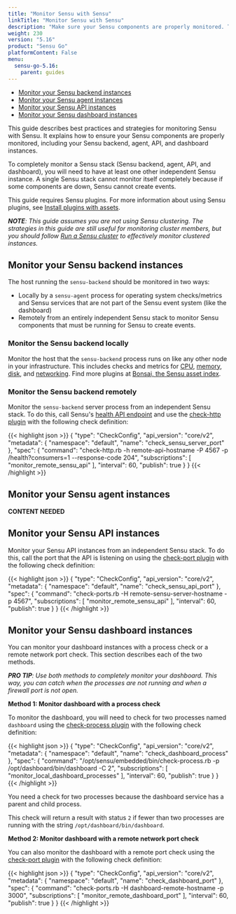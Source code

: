 ```yaml
---
title: "Monitor Sensu with Sensu"
linkTitle: "Monitor Sensu with Sensu"
description: "Make sure your Sensu components are properly monitored. This guide describes best practices and strategies for monitoring Sensu."
weight: 230
version: "5.16"
product: "Sensu Go"
platformContent: False
menu: 
  sensu-go-5.16:
    parent: guides
---
```



- [Monitor your Sensu backend instances](#monitor-your-sensu-backend-instances)
- [Monitor your Sensu agent instances](#monitor-your-sensu-agent-instances)
- [Monitor your Sensu API instances](#monitor-your-sensu-api-instances)
- [Monitor your Sensu dashboard instances](#monitor-your-sensu-dashboard-instances)

This guide describes best practices and strategies for monitoring Sensu with Sensu. 
It explains how to ensure your Sensu components are properly monitored, including your Sensu backend, agent, API, and dashboard instances.

To completely monitor a Sensu stack (Sensu backend, agent, API, and dashboard), you will need to have at least one other independent Sensu instance.
A single Sensu stack cannot monitor itself completely because if some components are down, Sensu cannot create events.

This guide requires Sensu plugins.
For more information about using Sensu plugins, see [Install plugins with assets][16].

_**NOTE**: This guide assumes you are not using Sensu clustering. The strategies in this guide are still useful for monitoring cluster members, but you should follow [Run a Sensu cluster][17] to effectively monitor clustered instances._

## Monitor your Sensu backend instances

The host running the `sensu-backend` should be monitored in two ways:

* Locally by a `sensu-agent` process for operating system checks/metrics and Sensu services that are not part of the Sensu event system (like the dashboard)
* Remotely from an entirely independent Sensu stack to monitor Sensu components that must be running for Sensu to create events. 

### Monitor the Sensu backend locally

Monitor the host that the `sensu-backend` process runs on like any other node in your infrastructure.
This includes checks and metrics for [CPU][1], [memory][2], [disk][3], and [networking][4].
Find more plugins at [Bonsai, the Sensu asset index][5].

### Monitor the Sensu backend remotely

Monitor the `sensu-backend` server process from an independent Sensu stack.
To do this, call Sensu's [health API endpoint][6] and use the [check-http plugin][7] with the following check definition:

{{< highlight json >}}
{
  "type": "CheckConfig",
  "api_version": "core/v2",
  "metadata": {
    "namespace": "default",
    "name": "check_sensu_server_port"
  },
  "spec": {
    "command": "check-http.rb -h remote-api-hostname -P 4567 -p /health?consumers=1 --response-code 204",
    "subscriptions": [
      "monitor_remote_sensu_api"
    ],
    "interval": 60,
    "publish": true
  }
}
{{< /highlight >}}

## Monitor your Sensu agent instances

**CONTENT NEEDED**

## Monitor your Sensu API instances

Monitor your Sensu API instances from an independent Sensu stack.
To do this, call the port that the API is listening on using the [check-port plugin][8] with the following check definition:

{{< highlight json >}}
{
  "type": "CheckConfig",
  "api_version": "core/v2",
  "metadata": {
    "namespace": "default",
    "name": "check_sensu_api_port"
  },
  "spec": {
    "command": "check-ports.rb -H remote-sensu-server-hostname -p 4567",
    "subscriptions": [
      "monitor_remote_sensu_api"
    ],
    "interval": 60,
    "publish": true
  }
}
{{< /highlight >}}

## Monitor your Sensu dashboard instances

You can monitor your dashboard instances with a process check or a remote network port check.
This section describes each of the two methods.

_**PRO TIP**: Use both methods to completely monitor your dashboard. This way, you can catch when the processes are not running and when a firewall port is not open._

**Method 1: Monitor dashboard with a process check**

To monitor the dashboard, you will need to check for two processes named `dashboard` using the [check-process plugin][9] with the following check definition:

{{< highlight json >}}
{
  "type": "CheckConfig",
  "api_version": "core/v2",
  "metadata": {
    "namespace": "default",
    "name": "check_dashboard_process"
  },
  "spec": {
    "command": "/opt/sensu/embedded/bin/check-process.rb -p /opt/dashboard/bin/dashboard -C 2",
    "subscriptions": [
      "monitor_local_dashboard_processes"
    ],
    "interval": 60,
    "publish": true
  }
}
{{< /highlight >}}

You need a check for two processes because the dashboard service has a parent and child process.

This check will return a result with status `2` if fewer than two processes are running with the string `/opt/dashboard/bin/dashboard`.

**Method 2: Monitor dashboard with a remote network port check**

You can also monitor the dashboard with a remote port check using the [check-port plugin][8] with the following check definition:

{{< highlight json >}}
{
  "type": "CheckConfig",
  "api_version": "core/v2",
  "metadata": {
    "namespace": "default",
    "name": "check_dashboard_port"
  },
  "spec": {
    "command": "check-ports.rb -H dashboard-remote-hostname -p 3000",
    "subscriptions": [
      "monitor_remote_dashboard_port"
    ],
    "interval": 60,
    "publish": true
  }
}
{{< /highlight >}}

[1]: https://bonsai.sensu.io/assets/sensu-plugins/sensu-plugins-cpu-checks
[2]: https://bonsai.sensu.io/assets/sensu-plugins/sensu-plugins-memory-checks
[3]: https://bonsai.sensu.io/assets/sensu-plugins/sensu-plugins-disk-checks
[4]: https://bonsai.sensu.io/assets/sensu-plugins/sensu-plugins-network-checks
[5]: https://bonsai.sensu.io/
[6]: ../../api/health/
[7]: https://github.com/sensu-plugins/sensu-plugins-http/blob/master/bin/check-http.rb
[8]: https://github.com/sensu-plugins/sensu-plugins-network-checks/blob/master/bin/check-ports.rb
[9]: https://github.com/sensu-plugins/sensu-plugins-process-checks/blob/master/bin/check-process.rb
[16]: ../../guides/install-check-executables-with-assets/
[17]: ../../guides/clustering/
